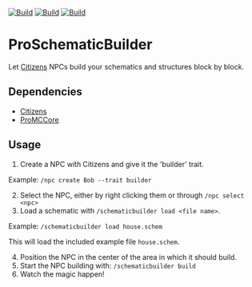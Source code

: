 [![Build](https://github.com/promcteam/ProSchematicBuilder/actions/workflows/maven.yml/badge.svg?branch=main)](https://s01.oss.sonatype.org/content/repositories/snapshots/com/promcteam/proschematicbuilder/)
[![Build](https://github.com/promcteam/ProSchematicBuilder/actions/workflows/release.yml/badge.svg?branch=main)](https://s01.oss.sonatype.org/content/repositories/snapshots/com/promcteam/proschematicbuilder/)
[![Build](https://github.com/promcteam/ProSchematicBuilder/actions/workflows/devbuild.yml/badge.svg?branch=dev)](https://s01.oss.sonatype.org/content/repositories/snapshots/com/promcteam/proschematicbuilder/1.0-R0.5-SNAPSHOT/)

# ProSchematicBuilder
Let [Citizens](https://www.spigotmc.org/resources/citizens.13811/) NPCs build your schematics and structures block by 
block.

## Dependencies

- [Citizens](https://www.spigotmc.org/resources/citizens.13811/)
- [ProMCCore](https://www.spigotmc.org/resources/promccore.93608/)

## Usage
1) Create a NPC with Citizens and give it the 'builder' trait.

Example: `/npc create Bob --trait builder`

2) Select the NPC, either by right clicking them or through `/npc select <npc>`
3) Load a schematic with `/schematicbuilder load <file name>`.

Example: `/schematicbuilder load house.schem`

This will load the included example file `house.schem`.

4) Position the NPC in the center of the area in which it should build.
5) Start the NPC building with: `/schematicbuilder build`
6) Watch the magic happen!
